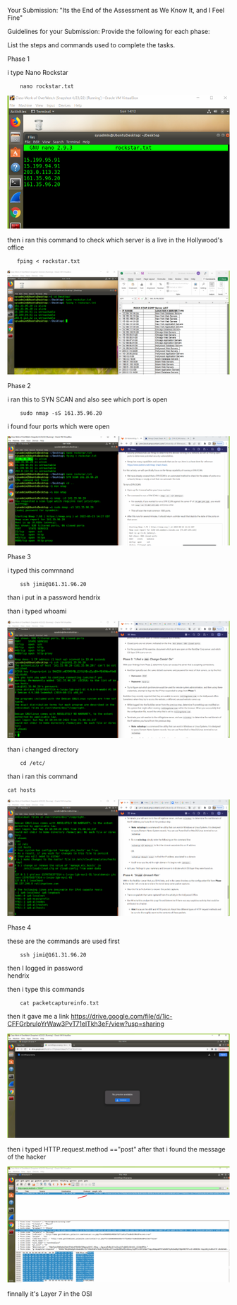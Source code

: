 Your Submission:  "Its the End of the Assessment as We Know It, and I Feel Fine"


Guidelines for your Submission:
Provide the following for each phase:


List the steps and commands used to complete the tasks.


Phase 1

i type Nano Rockstar

        nano rockstar.txt

![Nano's image](image/nano-fping.png)

then i ran this command to check which server is a live in the Hollywood's office

       fping < rockstar.txt 

![Fping](image/step-1_fping.png)



Phase 2

i ran this to SYN SCAN and also see which port is open

        sudo nmap -sS 161.35.96.20

i found four ports which were open


![SYN SCAN](image/synscan_nmap.png)



Phase 3

i typed this commnand

        ssh jimi@161.31.96.20
than i put in a password hendrix

than i typed whoami 


![who ami](image/phas-3_ssh_jimi.png)


than i changed directory

        cd /etc/
than i ran this command

    cat hosts

![hosts](image/phase3_etc_hosts.png)






Phase 4

these are the commands are used first

        ssh jimi@161.31.96.20

then I logged in password   
        hendrix

then i type this commands

        cat packetcaptureinfo.txt

then it gave me a link https://drive.google.com/file/d/1ic-CFFGrbruloYrWaw3PvT71elTkh3eF/view?usp=sharing

![downloads](image/phase4_downloads.png)

then i typed HTTP.request.method =="post"
after that i found the message of the hacker

![hacker'smessage](image/phase4_hackers_message.png)


finnally it's Layer 7 in the OSI